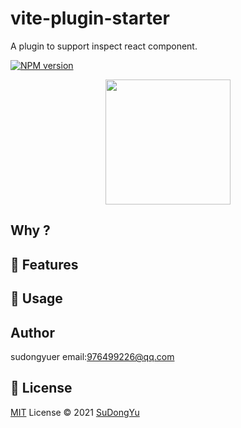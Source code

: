 # vite-plugin-starter

A plugin to support  inspect react component.

[![NPM version](https://badge.fury.io/js/vite-plugin-starter.svg)](https://www.npmjs.com/package/vite-plugin-starter)


<p align='center'>
<img src='' width='200'/>
</p>

## Why ?

## 🚀 Features

## 🦄 Usage

## Author

sudongyuer email:976499226@qq.com

## 📄 License

[MIT](./LICENSE) License © 2021 [SuDongYu](https://github.com/sudongyuer)

